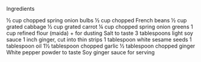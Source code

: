 Ingredients 

½ cup chopped spring onion bulbs
½ cup chopped French beans
½ cup grated cabbage
½ cup grated carrot
¼ cup chopped spring onion greens
1 cup refined flour (maida) + for dusting
Salt to taste 
3 tablespoons light soy sauce
1 inch ginger, cut into thin strips
1 tablespoon white sesame seeds
1 tablespoon oil 
1½ tablespoon chopped garlic
½ tablespoon chopped ginger
White pepper powder to taste 
Soy ginger sauce for serving